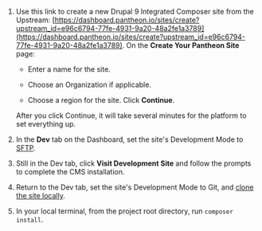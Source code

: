 1. Use this link to create a new Drupal 9 Integrated Composer site from the Upstream: [https://dashboard.pantheon.io/sites/create?upstream_id=e96c6794-77fe-4931-9a20-48a2fe1a3789](https://dashboard.pantheon.io/sites/create?upstream_id=e96c6794-77fe-4931-9a20-48a2fe1a3789). On the **Create Your Pantheon Site** page:

   - Enter a name for the site.

   - Choose an Organization if applicable.

   - Choose a region for the site. Click **Continue**.

   After you click Continue, it will take several minutes for the platform to set everything up.

1. In the **<span class="glyphicons glyphicons-wrench"></span> Dev** tab on the Dashboard, set the site's Development Mode to [SFTP](/sftp#sftp-mode).

1. Still in the Dev tab, click **Visit Development Site** and follow the prompts to complete the CMS installation.

1. Return to the Dev tab, set the site's Development Mode to Git, and [clone the site locally](/local-development#get-the-code).

1. In your local terminal, from the project root directory, run `composer install`.
